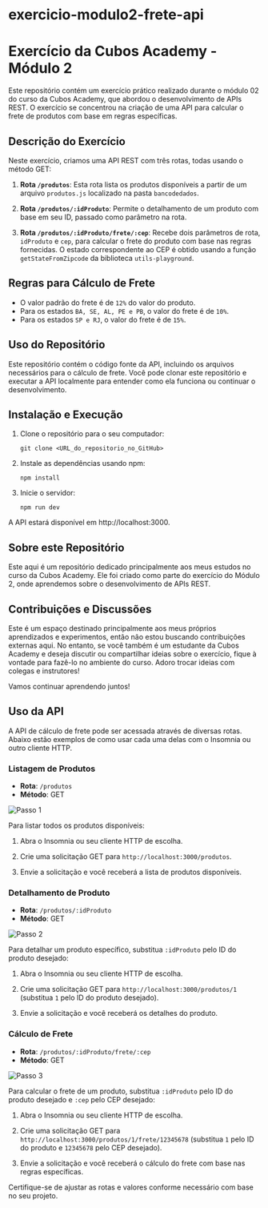 # exercicio-modulo2-frete-api 

# Exercício da Cubos Academy - Módulo 2

Este repositório contém um exercício prático realizado durante o módulo 02 do curso da Cubos Academy, que abordou o desenvolvimento de APIs REST. O exercício se concentrou na criação de uma API para calcular o frete de produtos com base em regras específicas.

## Descrição do Exercício

Neste exercício, criamos uma API REST com três rotas, todas usando o método GET:

1. **Rota `/produtos`**: Esta rota lista os produtos disponíveis a partir de um arquivo `produtos.js` localizado na pasta `bancodedados`.

2. **Rota `/produtos/:idProduto`**: Permite o detalhamento de um produto com base em seu ID, passado como parâmetro na rota.

3. **Rota `/produtos/:idProduto/frete/:cep`**: Recebe dois parâmetros de rota, `idProduto` e `cep`, para calcular o frete do produto com base nas regras fornecidas. O estado correspondente ao CEP é obtido usando a função `getStateFromZipcode` da biblioteca `utils-playground`.

## Regras para Cálculo de Frete

- O valor padrão do frete é de `12%` do valor do produto.
- Para os estados `BA, SE, AL, PE e PB`, o valor do frete é de `10%`.
- Para os estados `SP e RJ`, o valor do frete é de `15%`.

## Uso do Repositório

Este repositório contém o código fonte da API, incluindo os arquivos necessários para o cálculo de frete. Você pode clonar este repositório e executar a API localmente para entender como ela funciona ou continuar o desenvolvimento.

## Instalação e Execução

1. Clone o repositório para o seu computador:

   ```
   git clone <URL_do_repositorio_no_GitHub>

2. Instale as dependências usando npm:

    ```
    npm install

3. Inicie o servidor:

    ```
    npm run dev

A API estará disponível em http://localhost:3000.

## Sobre este Repositório

Este aqui é um repositório dedicado principalmente aos meus estudos no curso da Cubos Academy. Ele foi criado como parte do exercício do Módulo 2, onde aprendemos sobre o desenvolvimento de APIs REST.

## Contribuições e Discussões

Este é um espaço destinado principalmente aos meus próprios aprendizados e experimentos, então não estou buscando contribuições externas aqui. No entanto, se você também é um estudante da Cubos Academy e deseja discutir ou compartilhar ideias sobre o exercício, fique à vontade para fazê-lo no ambiente do curso. Adoro trocar ideias com colegas e instrutores!

Vamos continuar aprendendo juntos!

## Uso da API

A API de cálculo de frete pode ser acessada através de diversas rotas. Abaixo estão exemplos de como usar cada uma delas com o Insomnia ou outro cliente HTTP.

### Listagem de Produtos

- **Rota**: `/produtos`
- **Método**: GET

![Passo 1](screenshots/buscar-produtos.png)

Para listar todos os produtos disponíveis:

1. Abra o Insomnia ou seu cliente HTTP de escolha.

2. Crie uma solicitação GET para `http://localhost:3000/produtos`.

3. Envie a solicitação e você receberá a lista de produtos disponíveis.

### Detalhamento de Produto

- **Rota**: `/produtos/:idProduto`
- **Método**: GET

![Passo 2](screenshots/detalhar-produto.png)

Para detalhar um produto específico, substitua `:idProduto` pelo ID do produto desejado:

1. Abra o Insomnia ou seu cliente HTTP de escolha.

2. Crie uma solicitação GET para `http://localhost:3000/produtos/1` (substitua `1` pelo ID do produto desejado).

3. Envie a solicitação e você receberá os detalhes do produto.

### Cálculo de Frete

- **Rota**: `/produtos/:idProduto/frete/:cep`
- **Método**: GET

![Passo 3](screenshots/calcular-frete.png)

Para calcular o frete de um produto, substitua `:idProduto` pelo ID do produto desejado e `:cep` pelo CEP desejado:

1. Abra o Insomnia ou seu cliente HTTP de escolha.

2. Crie uma solicitação GET para `http://localhost:3000/produtos/1/frete/12345678` (substitua `1` pelo ID do produto e `12345678` pelo CEP desejado).

3. Envie a solicitação e você receberá o cálculo do frete com base nas regras específicas.

Certifique-se de ajustar as rotas e valores conforme necessário com base no seu projeto.
